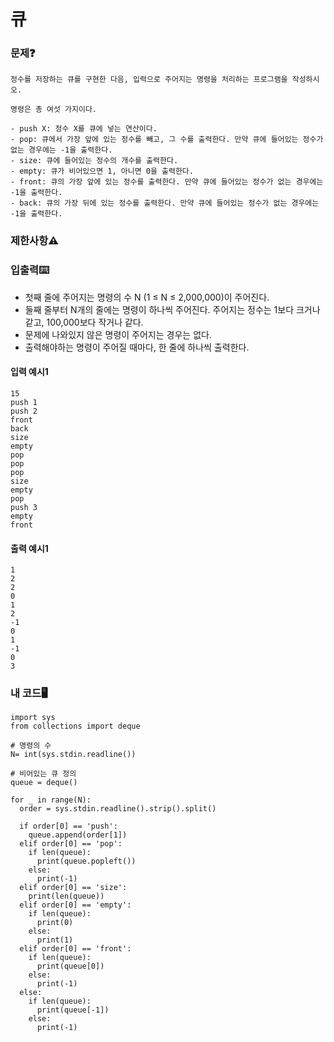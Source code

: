 # 큐

### 문제❓
```
정수를 저장하는 큐를 구현한 다음, 입력으로 주어지는 명령을 처리하는 프로그램을 작성하시오.

명령은 총 여섯 가지이다.

- push X: 정수 X를 큐에 넣는 연산이다.
- pop: 큐에서 가장 앞에 있는 정수를 빼고, 그 수를 출력한다. 만약 큐에 들어있는 정수가 없는 경우에는 -1을 출력한다.
- size: 큐에 들어있는 정수의 개수를 출력한다.
- empty: 큐가 비어있으면 1, 아니면 0을 출력한다.
- front: 큐의 가장 앞에 있는 정수를 출력한다. 만약 큐에 들어있는 정수가 없는 경우에는 -1을 출력한다.
- back: 큐의 가장 뒤에 있는 정수를 출력한다. 만약 큐에 들어있는 정수가 없는 경우에는 -1을 출력한다.
```

### 제한사항⚠️


### 입출력⌨️
* 첫째 줄에 주어지는 명령의 수 N (1 ≤ N ≤ 2,000,000)이 주어진다. 
* 둘째 줄부터 N개의 줄에는 명령이 하나씩 주어진다. 주어지는 정수는 1보다 크거나 같고, 100,000보다 작거나 같다. 
* 문제에 나와있지 않은 명령이 주어지는 경우는 없다.
* 출력해야하는 명령이 주어질 때마다, 한 줄에 하나씩 출력한다.

#### 입력 예시1
```
15
push 1
push 2
front
back
size
empty
pop
pop
pop
size
empty
pop
push 3
empty
front
```
#### 출력 예시1
```
1
2
2
0
1
2
-1
0
1
-1
0
3
```


### 내 코드🖥️
```
import sys
from collections import deque

# 명령의 수
N= int(sys.stdin.readline())

# 비어있는 큐 정의
queue = deque()

for _ in range(N):
  order = sys.stdin.readline().strip().split()

  if order[0] == 'push':
    queue.append(order[1])
  elif order[0] == 'pop':
    if len(queue):
      print(queue.popleft())
    else:
      print(-1)
  elif order[0] == 'size':
    print(len(queue))
  elif order[0] == 'empty':
    if len(queue):
      print(0)
    else:
      print(1)
  elif order[0] == 'front':
    if len(queue):
      print(queue[0])
    else:
      print(-1)
  else:
    if len(queue):
      print(queue[-1])
    else:
      print(-1)
```

